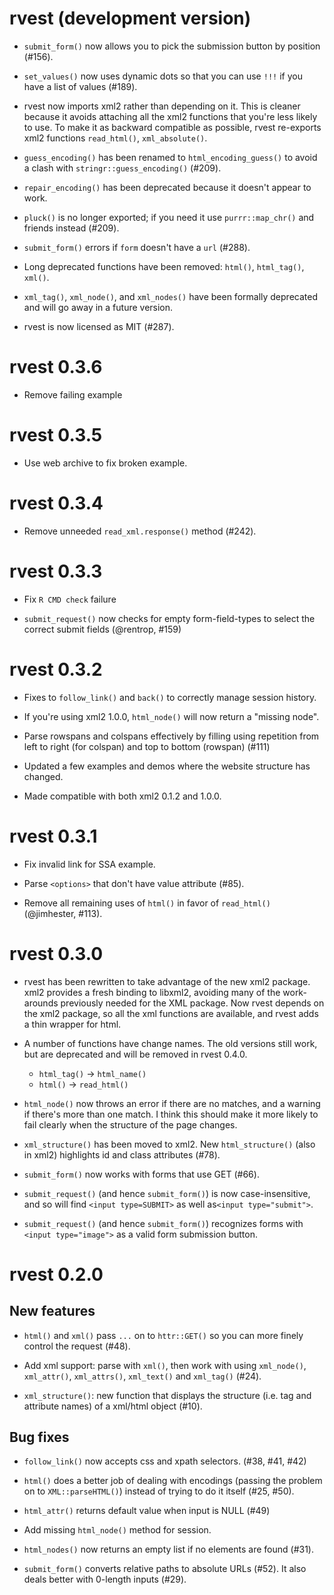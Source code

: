# rvest (development version)

* `submit_form()` now allows you to pick the submission button by position
  (#156).

* `set_values()` now uses dynamic dots so that you can use `!!!` if you have
  a list of values (#189).

* rvest now imports xml2 rather than depending on it. This is cleaner because
  it avoids attaching all the xml2 functions that you're less likely to use.
  To make it as backward compatible as possible, rvest re-exports xml2 functions
  `read_html()`, `xml_absolute()`.

* `guess_encoding()` has been renamed to `html_encoding_guess()` to avoid
   a clash with `stringr::guess_encoding()` (#209).
   
* `repair_encoding()` has been deprecated because it doesn't appear to work.

* `pluck()` is no longer exported; if you need it use `purrr::map_chr()` 
  and friends instead (#209).

* `submit_form()` errors if `form` doesn't have a `url` (#288).

* Long deprecated functions have been removed: `html()`,
  `html_tag()`, `xml()`. 

* `xml_tag()`, `xml_node()`, and `xml_nodes()` have been
  formally deprecated and will go away in a future version.

* rvest is now licensed as MIT (#287).

# rvest 0.3.6

* Remove failing example

# rvest 0.3.5

* Use web archive to fix broken example.

# rvest 0.3.4

* Remove unneeded `read_xml.response()` method (#242).

# rvest 0.3.3

* Fix `R CMD check` failure

* `submit_request()` now checks for empty form-field-types to select the
   correct submit fields (@rentrop, #159)

# rvest 0.3.2

* Fixes to `follow_link()` and `back()` to correctly manage session history.

* If you're using xml2 1.0.0, `html_node()` will now return a "missing node".

* Parse rowspans and colspans effectively by filling using repetition from 
  left to right (for colspan) and top to bottom (rowspan) (#111)

* Updated a few examples and demos where the website structure has
  changed.

* Made compatible with both xml2 0.1.2 and 1.0.0.

# rvest 0.3.1

* Fix invalid link for SSA example.

* Parse `<options>` that don't have value attribute (#85).

* Remove all remaining uses of `html()` in favor of `read_html()` 
  (@jimhester, #113).

# rvest 0.3.0

* rvest has been rewritten to take advantage of the new xml2 package. xml2 
  provides a fresh binding to libxml2, avoiding many of the work-arounds 
  previously needed for the XML package. Now rvest depends on the xml2 
  package, so all the xml functions are available, and rvest adds a thin 
  wrapper for html. 
  
* A number of functions have change names. The old versions still work,
  but are deprecated and will be removed in rvest 0.4.0.
  
  * `html_tag()` -> `html_name()`
  * `html()` -> `read_html()`

* `html_node()` now throws an error if there are no matches, and a warning
  if there's more than one match. I think this should make it more likely to
  fail clearly when the structure of the page changes.

* `xml_structure()` has been moved to xml2. New `html_structure()` (also in 
  xml2) highlights id and class attributes (#78).

* `submit_form()` now works with forms that use GET (#66).

* `submit_request()` (and hence `submit_form()`) is now case-insensitive, 
  and so will find `<input type=SUBMIT>` as well as`<input type="submit">`.
  
* `submit_request()` (and hence `submit_form()`) recognizes forms with 
  `<input type="image">` as a valid form submission button.
  
# rvest 0.2.0

## New features

* `html()` and `xml()` pass `...` on to `httr::GET()` so you can more
  finely control the request (#48).

* Add xml support: parse with `xml()`, then work with using `xml_node()`,
  `xml_attr()`, `xml_attrs()`, `xml_text()` and `xml_tag()` (#24).

* `xml_structure()`: new function that displays the structure (i.e. tag
  and attribute names) of a xml/html object (#10).

## Bug fixes

* `follow_link()` now accepts css and xpath selectors. (#38, #41, #42)

* `html()` does a better job of dealing with encodings (passing the
  problem on to `XML::parseHTML()`) instead of trying to do it itself 
  (#25, #50).

* `html_attr()` returns default value when input is NULL (#49)

* Add missing `html_node()` method for session.

* `html_nodes()` now returns an empty list if no elements are found (#31).

* `submit_form()` converts relative paths to absolute URLs (#52).
  It also deals better with 0-length inputs (#29).
